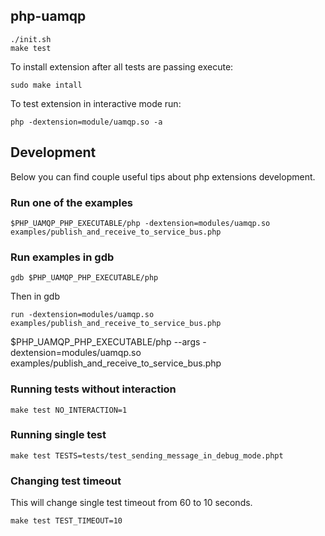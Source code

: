 ## php-uamqp

```console
./init.sh
make test
```

To install extension after all tests are passing execute:

```console
sudo make intall
```

To test extension in interactive mode run:

```console
php -dextension=module/uamqp.so -a
```

## Development

Below you can find couple useful tips about php extensions development. 


### Run one of the examples

```console
$PHP_UAMQP_PHP_EXECUTABLE/php -dextension=modules/uamqp.so examples/publish_and_receive_to_service_bus.php
```

### Run examples in gdb 

```console
gdb $PHP_UAMQP_PHP_EXECUTABLE/php
```

Then in gdb 

```console
run -dextension=modules/uamqp.so examples/publish_and_receive_to_service_bus.php
```

$PHP_UAMQP_PHP_EXECUTABLE/php --args -dextension=modules/uamqp.so examples/publish_and_receive_to_service_bus.php

### Running tests without interaction 

```console
make test NO_INTERACTION=1
```

### Running single test
 
```console
make test TESTS=tests/test_sending_message_in_debug_mode.phpt
```

### Changing test timeout

This will change single test timeout from 60 to 10 seconds. 

```console
make test TEST_TIMEOUT=10
```
